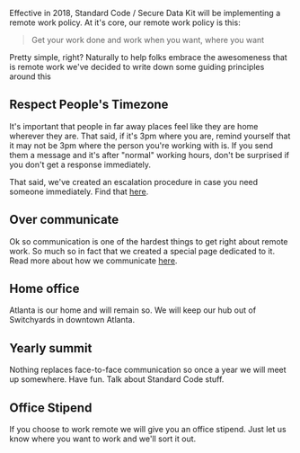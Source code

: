 Effective in 2018, Standard Code / Secure Data Kit will be implementing a remote work policy. At it's core, our remote work policy is this:

> Get your work done and work when you want, where you want

Pretty simple, right? Naturally to help folks embrace the awesomeness that is remote work we've decided to write down some guiding principles around this

## Respect People's Timezone
It's important that people in far away places feel like they are home wherever they are. That said, if it's 3pm where you are, remind yourself that it may not be 3pm where the person you're working with is. If you send them a message and it's after "normal" working hours, don't be surprised if you don't get a response immediately.

That said, we've created an escalation procedure in case you need someone immediately. Find that [here](escalation.md).

## Over communicate
Ok so communication is one of the hardest things to get right about remote work. So much so in fact that we created a special page dedicated to it. Read more about how we communicate [here](communication.md).

## Home office
Atlanta is our home and will remain so. We will keep our hub out of Switchyards in downtown Atlanta.

## Yearly summit
Nothing replaces face-to-face communication so once a year we will meet up somewhere. Have fun. Talk about Standard Code stuff.

## Office Stipend
If you choose to work remote we will give you an office stipend. Just let us know where you want to work and we'll sort it out. 
